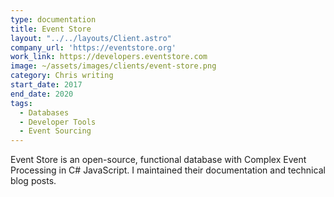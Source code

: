 ```yaml
---
type: documentation
title: Event Store
layout: "../../layouts/Client.astro"
company_url: 'https://eventstore.org'
work_link: https://developers.eventstore.com
image: ~/assets/images/clients/event-store.png
category: Chris writing
start_date: 2017
end_date: 2020
tags:
  - Databases
  - Developer Tools
  - Event Sourcing
---
```


Event Store is an open-source, functional database with Complex Event Processing in C# JavaScript. I maintained their documentation and technical blog posts.
